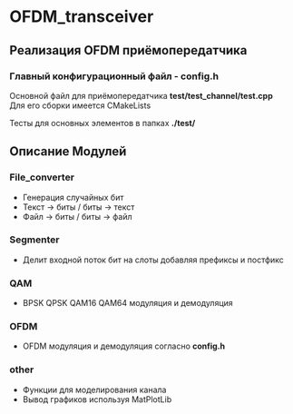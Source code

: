 # OFDM_transceiver

## Реализация OFDM приёмопередатчика

### Главный конфигурационный файл - **config.h**

Основной файл для приёмопередатчика **test/test_channel/test.cpp**<br />
Для его сборки имеется CMakeLists

Тесты для основных элементов в папках **./test/**



## Описание Модулей

### File_converter
- Генерация случайных бит
- Текст -> биты / биты -> текст
- Файл  -> биты / биты -> файл

### Segmenter
- Делит входной поток бит на слоты добавляя префиксы и постфикс


### QAM
- BPSK QPSK QAM16 QAM64 модуляция и демодуляция

### OFDM
- OFDM модуляция и демодуляция согласно **config.h**


### other
- Функции для моделирования канала
- Вывод графиков используя MatPlotLib
